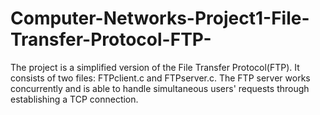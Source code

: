 # Computer-Networks-Project1-File-Transfer-Protocol-FTP-
The project is a simplified version of the File Transfer Protocol(FTP). It consists of two files: FTPclient.c and FTPserver.c. 
The FTP server works concurrently and is able to handle simultaneous users' requests through establishing a TCP connection.
